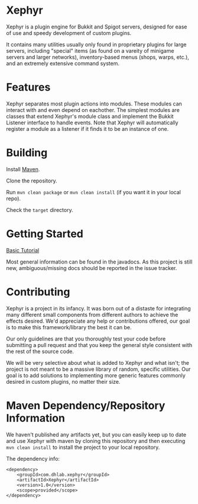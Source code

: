 Xephyr
==
Xephyr is a plugin engine for Bukkit and Spigot servers, designed for ease of use and speedy development of custom plugins.

It contains many utilities usually only found in proprietary plugins for large servers, including "special" items (as found on a vareity of minigame servers and larger networks), inventory-based menus (shops, warps, etc.), and an extremely extensive command system.

Features
==
Xephyr separates most plugin actions into modules. These modules can interact with and even depend on eachother. The simplest modules are classes that extend Xephyr's module class and implement the Bukkit Listener interface to handle events. Note that Xephyr will automatically register a module as a listener if it finds it to be an instance of one.

Building
==
Install [Maven](http://maven.apache.org).

Clone the repository.

Run `mvn clean package` or `mvn clean install` (if you want it in your local repo).

Check the `target` directory.

Getting Started
==
[Basic Tutorial](https://github.com/DHLAB-Development/Xephyr/wiki/Writing-plugins-with-Xephyr)

Most general information can be found in the javadocs. As this project is still new, ambiguous/missing docs should be reported in the issue tracker.

Contributing
==
Xephyr is a project in its infancy. It was born out of a distaste for integrating many different small components from different authors to achieve the effects desired. We'd appreciate any help or contributions offered, our goal is to make this framework/library the best it can be.

Our only guidelines are that you thoroughly test your code before submitting a pull request and that you keep the general style consistent with the rest of the source code.

We will be very selective about what is added to Xephyr and what isn't; the project is not meant to be a massive library of random, specific utilities. Our goal is to add solutions to implementing more generic features commonly desired in custom plugins, no matter their size.

Maven Dependency/Repository Information
==
We haven't published any artifacts yet, but you can easily keep up to date and use Xephyr with maven by cloning this repository and then executing `mvn clean install` to install the project to your local repository.
	
The dependency info:

	<dependency>
		<groupId>com.dhlab.xephyr</groupId>
		<artifactId>Xephyr</artifactId>
		<version>1.0</version>
		<scope>provided</scope>
	</dependency>
